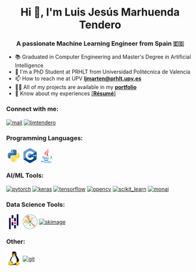<h1 align="center">Hi 👋, I'm Luis Jesús Marhuenda Tendero</h1>
<h3 align="center">A passionate Machine Learning Engineer from Spain 🇪🇸</h3>

- 📚 Graduated in Computer Engineering and Master's Degree in Artificial Intelligence
- 🔭 I'm a PhD Student at PRHLT from Universidad Politécnica de Valencia
- 📫 How to reach me at UPV [**ljmarten@prhlt.upv.es**](mailto:ljmarten@prhlt.upv.es)
- 👨‍💻 All of my projects are available in my [**portfolio**](https://ljmtendero.github.io/simplefolio/)
- 📄 Know about my experiences [[**Résumé**]](https://ljmtendero.github.io/simplefolio/cv.pdf)

<h3 align="left">Connect with me:</h3>
<p align="left">
<a href="mailto:ljmtendero@gmail.com" target="blank"> <img align="center" src="https://cdn2.iconfinder.com/data/icons/clean-and-simple/153/Mail-512.png" alt="mail" width="40" height="40" /></a>
<a href="https://linkedin.com/in/ljmtendero" target="blank"> <img align="center" src="https://raw.githubusercontent.com/rahuldkjain/github-profile-readme-generator/master/src/images/icons/Social/linked-in-alt.svg" alt="ljmtendero" height="30" width="40" /></a>
</p>

<h3 align="left">Programming Languages:</h3>
<p align="left">
<a href="https://www.python.org" target="blank"> <img align="center" src="https://raw.githubusercontent.com/devicons/devicon/master/icons/python/python-original.svg" alt="python" width="40" height="40" /></a>
<a href="https://www.w3schools.com/cpp/" target="blank"> <img align="center" src="https://raw.githubusercontent.com/devicons/devicon/master/icons/cplusplus/cplusplus-original.svg" alt="cplusplus" width="40" height="40" /></a>
<a href="https://www.java.com" target="blank"> <img align="center" src="https://raw.githubusercontent.com/devicons/devicon/master/icons/java/java-original.svg" alt="java" width="40" height="40" /></a>
</p>

<h3 aligh="left">AI/ML Tools:</h3>
<p align="left">
<a href="https://pytorch.org/" target="blank"> <img align="center" src="https://www.vectorlogo.zone/logos/pytorch/pytorch-icon.svg" alt="pytorch" width="40" height="40" /></a>
<a href="https://keras.io/" target="blank"> <img align="center" src="https://cdn.jsdelivr.net/gh/devicons/devicon@latest/icons/keras/keras-original.svg" alt="keras" width="40" height="40" /></a>
<a href="https://www.tensorflow.org" target="blank"> <img align="center" src="https://www.vectorlogo.zone/logos/tensorflow/tensorflow-icon.svg" alt="tensorflow" width="40" height="40" /></a>
<a href="https://opencv.org/" target="blank"> <img align="center" src="https://www.vectorlogo.zone/logos/opencv/opencv-icon.svg" alt="opencv" width="40" height="40" /></a>
<a href="https://scikit-learn.org/" target="blank"> <img align="center" src="https://upload.wikimedia.org/wikipedia/commons/0/05/Scikit_learn_logo_small.svg" alt="scikit_learn" width="40" height="40" /></a>
<a href="https://monai.io/" target="blank"> <img align="center" src="https://avatars.githubusercontent.com/u/56449156?s=280&v=4" alt="monai" width="40" height="40" /></a>
</p>

<h3 aligh="left">Data Science Tools:</h3>
<p align="left">
<a href="https://pandas.pydata.org/" target="blank"> <img align="center" src="https://raw.githubusercontent.com/devicons/devicon/master/icons/pandas/pandas-original.svg" alt="pandas" width="40" height="40" /></a>
<a href="https://matplotlib.org/" target="blank"> <img align="center" src="https://raw.githubusercontent.com/devicons/devicon/master/icons/matplotlib/matplotlib-original.svg" alt="matplotlib" width="40" height="40" /></a>
<a href="https://scikit-image.org/" target="blank"> <img align="center" src="https://upload.wikimedia.org/wikipedia/commons/3/38/Scikit-image_logo.png" alt="skimage" width="40" height="40" /></a>
</p>

<h3 aligh="left">Other:</h3>
<p align="left">
<a href="https://www.linux.org/" target="blank"> <img align="center" src="https://raw.githubusercontent.com/devicons/devicon/master/icons/linux/linux-original.svg" alt="linux" width="40" height="40" /></a>
<a href="https://git-scm.com/" target="blank"> <img align="center" src="https://www.vectorlogo.zone/logos/git-scm/git-scm-icon.svg" alt="git" width="40" height="40" /></a>
</p>
